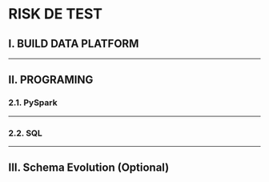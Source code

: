 # RISK DE TEST

## I. BUILD DATA PLATFORM

---

## II. PROGRAMING

### 2.1. PySpark

---

### 2.2. SQL

--- 

## III. Schema Evolution (Optional)